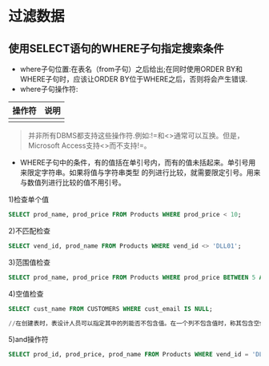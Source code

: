 # 过滤数据

## 使用SELECT语句的WHERE子句指定搜索条件

- where子句位置:在表名（from子句）之后给出;在同时使用ORDER BY和WHERE子句时，应该让ORDER BY位于WHERE之后，否则将会产生错误.
- where子句操作符:

操作符 | 说明
--- | --
    |

> 并非所有DBMS都支持这些操作符.例如:!=和<>通常可以互换。但是，Microsoft Access支持<>而不支持!=。

- WHERE子句中的条件，有的值括在单引号内，而有的值未括起来。单引号用来限定字符串。如果将值与字符串类型 的列进行比较，就需要限定引号。用来与数值列进行比较的值不用引号。

1)检查单个值

```sql
SELECT prod_name, prod_price FROM Products WHERE prod_price < 10;
```

2)不匹配检查

```sql
SELECT vend_id, prod_name FROM Products WHERE vend_id <> 'DLL01';
```

3)范围值检查

```sql
SELECT prod_name, prod_price FROM Products WHERE prod_price BETWEEN 5 AND 10;
```

4)空值检查

```sql
SELECT cust_name FROM CUSTOMERS WHERE cust_email IS NULL;

//在创建表时，表设计人员可以指定其中的列能否不包含值。在一个列不包含值时，称其包含空值NULL。
```

5)and操作符

```sql
SELECT prod_id, prod_price, prod_name FROM Products WHERE vend_id = 'DLL01' AND prod_price <= 4;
```

>
